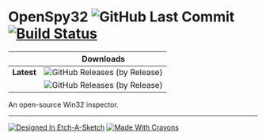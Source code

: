 # OpenSpy32 ![GitHub Last Commit](https://img.shields.io/github/last-commit/DeflatedPickle/OpenSpy32.svg) [![Build Status](https://travis-ci.org/DeflatedPickle/OpenSpy32.svg?branch=master)](https://travis-ci.org/DeflatedPickle/OpenSpy32)

| | Downloads
|---|---
| **Latest** | ![GitHub Releases (by Release)](https://img.shields.io/github/downloads/DeflatedPickle/OpenSpy32/v0.1.1-alpha/total.svg)
| | ![GitHub Releases (by Release)](https://img.shields.io/github/downloads/DeflatedPickle/OpenSpy32/v0.1.0-alpha/total.svg)

An open-source Win32 inspector.

---

[![Designed In Etch-A-Sketch](https://forthebadge.com/images/badges/designed-in-etch-a-sketch.svg)](https://forthebadge.com)
[![Made With Crayons](https://forthebadge.com/images/badges/made-with-crayons.svg)](https://forthebadge.com)

